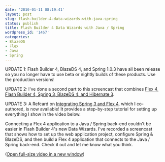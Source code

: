 ```yaml
---
date: '2010-01-11 08:19:41'
layout: post
slug: flash-builder-4-data-wizards-with-java-spring
status: publish
title: Flash Builder 4 Data Wizards with Java / Spring
wordpress_id: '1467'
categories:
- BlazeDS
- Flex
- Java
- Spring
---
```


UPDATE 1: Flash Builder 4, BlazeDS 4, and Spring 1.0.3 have all been release so you no longer have to use beta or nightly builds of these products.  Use the production versions!

UPDATE 2: I've done a second part to this screencast that combines [Flex 4, Flash Builder 4, Spring 3, BlazeDS 4, and Hibernate 3](http://www.jamesward.com/2010/01/17/flex-4-and-java-spring-hibernate-in-flash-builder-4/).

UPDATE 3: A Refcard on [Integrating Spring 3 and Flex 4](http://refcardz.dzone.com/refcardz/flex-4-and-spring-3), which I co-authored, is now available! It provides a step-by-step tutorial for setting up everything I show in the video below.


Connecting a Flex 4 application to a Java / Spring back-end couldn't be easier in Flash Builder 4's new Data Wizards.  I've recorded a screencast that shows how to set up the web application project, configure Spring & BlazeDS, and then build a Flex 4 application that connects to the Java / Spring back-end.  Check it out and let me know what you think.
  
([Open full-size video in a new window](http://www.jamesward.com/videos/flash_builder_4_data_wizards_java_spring.html))
